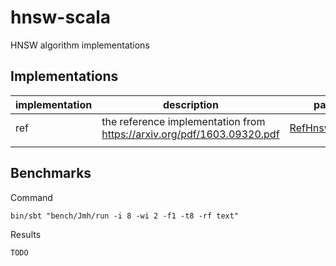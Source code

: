 # hnsw-scala

HNSW algorithm implementations

## Implementations

| implementation | description                                                            | path                                                                             |
|----------------|------------------------------------------------------------------------|----------------------------------------------------------------------------------|
| ref            | the reference implementation from https://arxiv.org/pdf/1603.09320.pdf | [RefHnsw.scala](core/src/main/scala/io/github/tuannh982/hnsw/RefHnsw.scala) |
|                |                                                                        |                                                                                  |

## Benchmarks

Command

```shell
bin/sbt "bench/Jmh/run -i 8 -wi 2 -f1 -t8 -rf text"
```

Results

```text
TODO
```